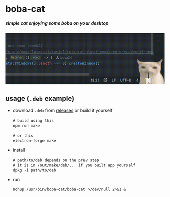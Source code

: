 # boba-cat

##### simple cat enjoying some boba on your desktop

<img src="docs/demo.gif" alt="">

## usage (`.deb` example)
* download `.deb` from [releases](https://github.com/lyova24/boba-cat/releases) or build it yourself
  ```shell
  # build using this
  npm run make
  
  # or this
  electron-forge make
  ```
* install
  ```shell
  # path/to/deb depends on the prev step
  # it is in /out/make/deb/... if you built app yourself
  dpkg -i path/to/deb
  ```
* run
  ```shell
  nohup /usr/bin/boba-cat/boba-cat >/dev/null 2>&1 &
  ```
